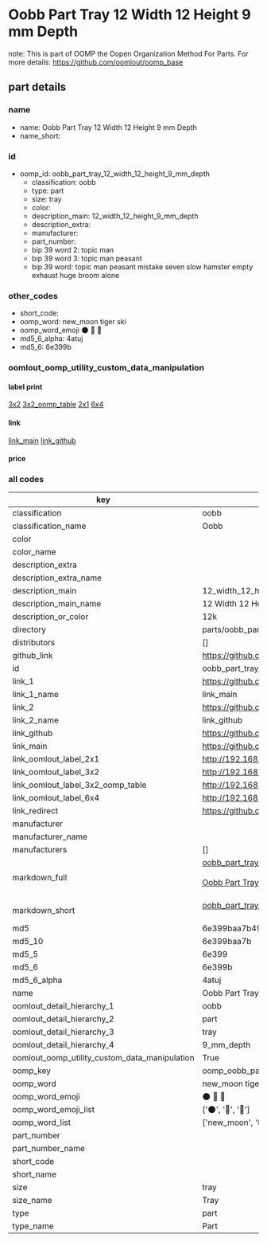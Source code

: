 # Oobb Part Tray 12 Width 12 Height 9 mm Depth  

note: This is part of OOMP the Oopen Organization Method For Parts. For more details: https://github.com/oomlout/oomp_base

##  part details
  







### name
* name: Oobb Part Tray 12 Width 12 Height 9 mm Depth
* name_short: 
### id
* oomp_id: oobb_part_tray_12_width_12_height_9_mm_depth
  * classification: oobb
  * type: part
  * size: tray
  * color: 
  * description_main: 12_width_12_height_9_mm_depth
  * description_extra: 
  * manufacturer: 
  * part_number: 
  * bip 39 word 2: topic man
  * bip 39 word 3: topic man peasant
  * bip 39 word: topic man peasant mistake seven slow hamster empty exhaust huge broom alone

### other_codes
* short_code: 
* oomp_word: new_moon tiger ski
* oomp_word_emoji :new_moon: :tiger: :ski:
* md5_6_alpha: 4atuj
* md5_6: 6e399b






### oomlout_oomp_utility_custom_data_manipulation
#### label print
[3x2](http://192.168.1.245:1112/?label=oomp%204atuj)
[3x2_oomp_table](http://192.168.1.108:1112/?label=oomp%204atuj)
[2x1](http://192.168.1.242:1112/?label=oomp%204atuj)
[6x4](http://192.168.1.55:1112/?label=oomp%204atuj)    

#### link

[link_main](https://github.com/oomlout/oomlout_oomp_version_1_messy/tree/main/parts/oobb_part_tray_12_width_12_height_9_mm_depth) [link_github](https://github.com/oomlout/oomlout_oomp_version_1_messy/tree/main/parts/oobb_part_tray_12_width_12_height_9_mm_depth)                             

#### price







### all codes 
| key | value |  
| --- | --- |  
| classification | oobb |  
| classification_name | Oobb |  
| color |  |  
| color_name |  |  
| description_extra |  |  
| description_extra_name |  |  
| description_main | 12_width_12_height_9_mm_depth |  
| description_main_name | 12 Width 12 Height 9 mm Depth |  
| description_or_color | 12k |  
| directory | parts/oobb_part_tray_12_width_12_height_9_mm_depth |  
| distributors | [] |  
| github_link | https://github.com/oomlout/oomlout_oomp_part_src/tree/main/parts/oobb_part_tray_12_width_12_height_9_mm_depth |  
| id | oobb_part_tray_12_width_12_height_9_mm_depth |  
| link_1 | https://github.com/oomlout/oomlout_oomp_version_1_messy/tree/main/parts/oobb_part_tray_12_width_12_height_9_mm_depth |  
| link_1_name | link_main |  
| link_2 | https://github.com/oomlout/oomlout_oomp_version_1_messy/tree/main/parts/oobb_part_tray_12_width_12_height_9_mm_depth |  
| link_2_name | link_github |  
| link_github | https://github.com/oomlout/oomlout_oomp_version_1_messy/tree/main/parts/oobb_part_tray_12_width_12_height_9_mm_depth |  
| link_main | https://github.com/oomlout/oomlout_oomp_version_1_messy/tree/main/parts/oobb_part_tray_12_width_12_height_9_mm_depth |  
| link_oomlout_label_2x1 | http://192.168.1.242:1112/?label=oomp%204atuj |  
| link_oomlout_label_3x2 | http://192.168.1.245:1112/?label=oomp%204atuj |  
| link_oomlout_label_3x2_oomp_table | http://192.168.1.108:1112/?label=oomp%204atuj |  
| link_oomlout_label_6x4 | http://192.168.1.55:1112/?label=oomp%204atuj |  
| link_redirect | https://github.com/oomlout/oomlout_oomp_version_1_messy/tree/main/parts/oobb_part_tray_12_width_12_height_9_mm_depth |  
| manufacturer |  |  
| manufacturer_name |  |  
| manufacturers | [] |  
| markdown_full | [oobb_part_tray_12_width_12_height_9_mm_depth](none)<br>[](none)<br>[Oobb Part Tray 12 Width 12 Height 9 Mm Depth](none)<br><br> |  
| markdown_short | [oobb_part_tray_12_width_12_height_9_mm_depth](none)<br><br> |  
| md5 | 6e399baa7b492d1730e258df4461b728 |  
| md5_10 | 6e399baa7b |  
| md5_5 | 6e399 |  
| md5_6 | 6e399b |  
| md5_6_alpha | 4atuj |  
| name | Oobb Part Tray 12 Width 12 Height 9 mm Depth |  
| oomlout_detail_hierarchy_1 | oobb |  
| oomlout_detail_hierarchy_2 | part |  
| oomlout_detail_hierarchy_3 | tray |  
| oomlout_detail_hierarchy_4 | 9_mm_depth |  
| oomlout_oomp_utility_custom_data_manipulation | True |  
| oomp_key | oomp_oobb_part_tray_12_width_12_height_9_mm_depth |  
| oomp_word | new_moon tiger ski |  
| oomp_word_emoji | :new_moon: :tiger: :ski: |  
| oomp_word_emoji_list | [':new_moon:', ':tiger:', ':ski:'] |  
| oomp_word_list | ['new_moon', 'tiger', 'ski'] |  
| part_number |  |  
| part_number_name |  |  
| short_code |  |  
| short_name |  |  
| size | tray |  
| size_name | Tray |  
| type | part |  
| type_name | Part |  
